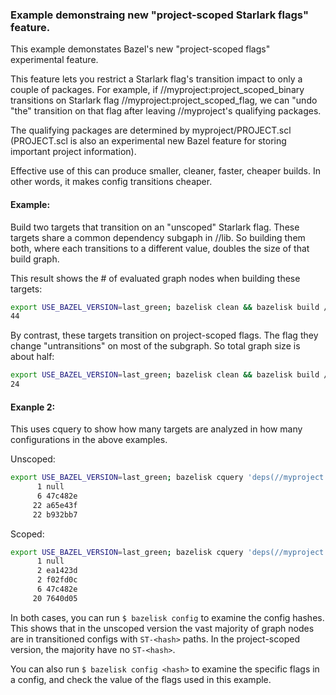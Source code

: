 ### Example demonstraing new "project-scoped Starlark flags" feature.

This example demonstates Bazel's new "project-scoped flags" experimental feature. 

This feature lets you restrict a Starlark flag's transition impact to only a
couple of packages. For example, if //myproject:project_scoped_binary
transitions on Starlark flag //myproject:project_scoped_flag, we can "undo "the"
transition on that flag after leaving //myproject's qualifying packages.

The qualifying packages are determined by myproject/PROJECT.scl (PROJECT.scl is
also an experimental new Bazel feature for storing important project
information). 

Effective use of this can produce smaller, cleaner, faster, cheaper builds. In
other words, it makes config transitions cheaper.


#### Example:

Build two targets that transition on an "unscoped" Starlark flag. These targets
share a common dependency subgaph in //lib. So building them both, where each
transitions to a different value, doubles the size of that build graph.

This result shows the # of evaluated graph nodes when building these targets:

```sh
export USE_BAZEL_VERSION=last_green; bazelisk clean && bazelisk build //myproject:unscoped_target{1,2} 2>&1 | grep 'Running implementation' | wc -l
44
```

By contrast, these targets transition on project-scoped flags. The flag they
change "untransitions" on most of the subgraph. So total graph size is about
half:

```sh
export USE_BAZEL_VERSION=last_green; bazelisk clean && bazelisk build //myproject:project_scoped_target{1,2} 2>&1 | grep 'Running implementation' | wc -l
24
```

#### Exanple 2:

This uses cquery to show how many targets are analyzed in how many configurations in the above examples.

Unscoped:

```sh
export USE_BAZEL_VERSION=last_green; bazelisk cquery 'deps(//myproject:unscoped_target1+//myproject:unscoped_target2)' 2>/dev/null | perl -npe 's/^.*?\((.*)\)$/$1/' | sort | uniq -c | sort -n
      1 null
      6 47c482e
     22 a65e43f
     22 b932bb7
```

Scoped:

```sh
export USE_BAZEL_VERSION=last_green; bazelisk cquery 'deps(//myproject:project_scoped_target1+//myproject:project_scoped_target2)' 2>/dev/null | perl -npe 's/^.*?\((.*)\)$/$1/' | sort | uniq -c | sort -n
      1 null
      2 ea1423d
      2 f02fd0c
      6 47c482e
     20 7640d05
```

In both cases, you can run `$ bazelisk config` to examine the config hashes. This shows that in the unscoped version the vast majority of graph nodes are in transitioned configs with `ST-<hash>` paths. In the project-scoped version, the majority have no `ST-<hash>`.

You can also run `$ bazelisk config <hash>` to examine the specific flags in a config, and check the value of the flags used in this example.
